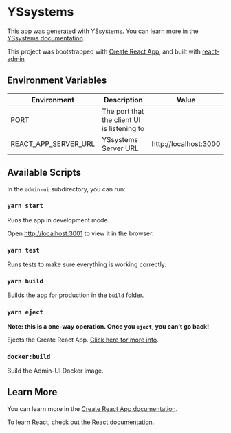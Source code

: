 # YSsystems

This app was generated with YSsystems.
You can learn more in the [YSsystems documentation](https://docs.yssystems.com/guides/getting-started).

This project was bootstrapped with [Create React App](https://github.com/facebook/create-react-app), and built with [react-admin](https://marmelab.com/react-admin/)

## Environment Variables

| Environment          | Description                                 | Value                 |
| -------------------- | ------------------------------------------- | --------------------- |
| PORT                 | The port that the client UI is listening to |
| REACT_APP_SERVER_URL | YSsystems Server URL                      | http://localhost:3000 |

## Available Scripts

In the `admin-ui` subdirectory, you can run:

### `yarn start`

Runs the app in development mode.

Open [http://localhost:3001](http://localhost:3001) to view it in the browser.

### `yarn test`

Runs tests to make sure everything is working correctly.

### `yarn build`

Builds the app for production in the `build` folder.

### `yarn eject`

**Note: this is a one-way operation. Once you `eject`, you can’t go back!**

Ejects the Create React App. [Click here for more info](https://create-react-app.dev/docs/available-scripts/#npm-run-eject).

### `docker:build`

Build the Admin-UI Docker image.

## Learn More

You can learn more in the [Create React App documentation](https://facebook.github.io/create-react-app/docs/getting-started).

To learn React, check out the [React documentation](https://reactjs.org/).

